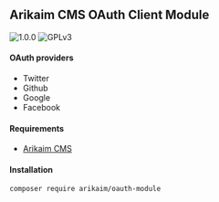 ## Arikaim CMS OAuth Client Module
![1.0.0](https://img.shields.io/github/release/arikaim/oauth-module.svg)
![GPLv3](https://img.shields.io/badge/License-GPLv3-blue.svg)

#### OAuth providers
 * Twitter
 * Github
 * Google
 * Facebook

#### Requirements  
  * [Arikaim CMS](https://github.com/arikaim/arikaim)


#### Installation

```sh
composer require arikaim/oauth-module
```
